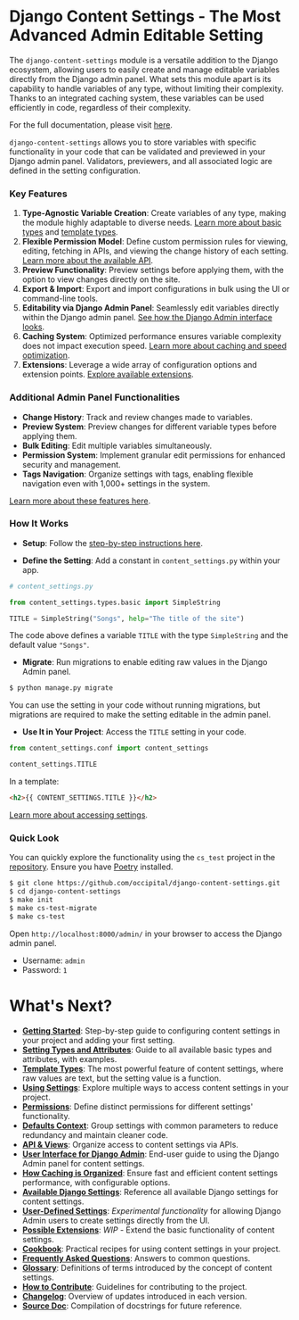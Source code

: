 # Django Content Settings - The Most Advanced Admin Editable Setting

The `django-content-settings` module is a versatile addition to the Django ecosystem, allowing users to easily create and manage editable variables directly from the Django admin panel. What sets this module apart is its capability to handle variables of any type, without limiting their complexity. Thanks to an integrated caching system, these variables can be used efficiently in code, regardless of their complexity.

For the full documentation, please visit [here](https://django-content-settings.readthedocs.io/).

`django-content-settings` allows you to store variables with specific functionality in your code that can be validated and previewed in your Django admin panel. Validators, previewers, and all associated logic are defined in the setting configuration.

### Key Features

1. **Type-Agnostic Variable Creation**: Create variables of any type, making the module highly adaptable to diverse needs. [Learn more about basic types](https://django-content-settings.readthedocs.io/en/master/types/) and [template types](https://django-content-settings.readthedocs.io/en/master/template_types/).
2. **Flexible Permission Model**: Define custom permission rules for viewing, editing, fetching in APIs, and viewing the change history of each setting. [Learn more about the available API](https://django-content-settings.readthedocs.io/en/master/api/).
3. **Preview Functionality**: Preview settings before applying them, with the option to view changes directly on the site.
4. **Export & Import**: Export and import configurations in bulk using the UI or command-line tools.
5. **Editability via Django Admin Panel**: Seamlessly edit variables directly within the Django admin panel. [See how the Django Admin interface looks](https://django-content-settings.readthedocs.io/en/master/ui/).
6. **Caching System**: Optimized performance ensures variable complexity does not impact execution speed. [Learn more about caching and speed optimization](https://django-content-settings.readthedocs.io/en/master/caching/).
7. **Extensions**: Leverage a wide array of configuration options and extension points. [Explore available extensions](https://django-content-settings.readthedocs.io/en/master/extends/).

### Additional Admin Panel Functionalities

- **Change History**: Track and review changes made to variables.
- **Preview System**: Preview changes for different variable types before applying them.
- **Bulk Editing**: Edit multiple variables simultaneously.
- **Permission System**: Implement granular edit permissions for enhanced security and management.
- **Tags Navigation**: Organize settings with tags, enabling flexible navigation even with 1,000+ settings in the system.

[Learn more about these features here](https://django-content-settings.readthedocs.io/en/master/ui/).

### How It Works

- **Setup**: Follow the [step-by-step instructions here](https://django-content-settings.readthedocs.io/en/master/first/).

- **Define the Setting**: Add a constant in `content_settings.py` within your app.

```python
# content_settings.py

from content_settings.types.basic import SimpleString

TITLE = SimpleString("Songs", help="The title of the site")
```

The code above defines a variable `TITLE` with the type `SimpleString` and the default value `"Songs"`.

- **Migrate**: Run migrations to enable editing raw values in the Django Admin panel.

```bash
$ python manage.py migrate
```

You can use the setting in your code without running migrations, but migrations are required to make the setting editable in the admin panel.

- **Use It in Your Project**: Access the `TITLE` setting in your code.

```python
from content_settings.conf import content_settings

content_settings.TITLE
```

In a template:

```html
<h2>{{ CONTENT_SETTINGS.TITLE }}</h2>
```

[Learn more about accessing settings](https://django-content-settings.readthedocs.io/en/master/access/).

### Quick Look

You can quickly explore the functionality using the `cs_test` project in the [repository](https://github.com/occipital/django-content-settings). Ensure you have [Poetry](https://python-poetry.org/) installed.

```bash
$ git clone https://github.com/occipital/django-content-settings.git
$ cd django-content-settings
$ make init
$ make cs-test-migrate
$ make cs-test
```

Open `http://localhost:8000/admin/` in your browser to access the Django admin panel.

- Username: `admin`
- Password: `1`

# What's Next?

- [**Getting Started**](https://django-content-settings.readthedocs.io/en/master/first/): Step-by-step guide to configuring content settings in your project and adding your first setting.
- [**Setting Types and Attributes**](https://django-content-settings.readthedocs.io/en/master/types/): Guide to all available basic types and attributes, with examples.
- [**Template Types**](https://django-content-settings.readthedocs.io/en/master/template_types/): The most powerful feature of content settings, where raw values are text, but the setting value is a function.
- [**Using Settings**](https://django-content-settings.readthedocs.io/en/master/access/): Explore multiple ways to access content settings in your project.
- [**Permissions**](https://django-content-settings.readthedocs.io/en/master/permissions/): Define distinct permissions for different settings' functionality.
- [**Defaults Context**](https://django-content-settings.readthedocs.io/en/master/defaults/): Group settings with common parameters to reduce redundancy and maintain cleaner code.
- [**API & Views**](https://django-content-settings.readthedocs.io/en/master/api/): Organize access to content settings via APIs.
- [**User Interface for Django Admin**](https://django-content-settings.readthedocs.io/en/master/ui/): End-user guide to using the Django Admin panel for content settings.
- [**How Caching is Organized**](https://django-content-settings.readthedocs.io/en/master/caching/): Ensure fast and efficient content settings performance, with configurable options.
- [**Available Django Settings**](https://django-content-settings.readthedocs.io/en/master/settings/): Reference all available Django settings for content settings.
- [**User-Defined Settings**](https://django-content-settings.readthedocs.io/en/master/uservar/): *Experimental functionality* for allowing Django Admin users to create settings directly from the UI.
- [**Possible Extensions**](https://django-content-settings.readthedocs.io/en/master/extends/): *WIP* - Extend the basic functionality of content settings.
- [**Cookbook**](https://django-content-settings.readthedocs.io/en/master/cookbook/): Practical recipes for using content settings in your project.
- [**Frequently Asked Questions**](https://django-content-settings.readthedocs.io/en/master/faq/): Answers to common questions.
- [**Glossary**](https://django-content-settings.readthedocs.io/en/master/glossary/): Definitions of terms introduced by the concept of content settings.
- [**How to Contribute**](https://django-content-settings.readthedocs.io/en/master/contribute/): Guidelines for contributing to the project.
- [**Changelog**](https://django-content-settings.readthedocs.io/en/master/changelog/): Overview of updates introduced in each version.
- [**Source Doc**](https://django-content-settings.readthedocs.io/en/master/source/): Compilation of docstrings for future reference.